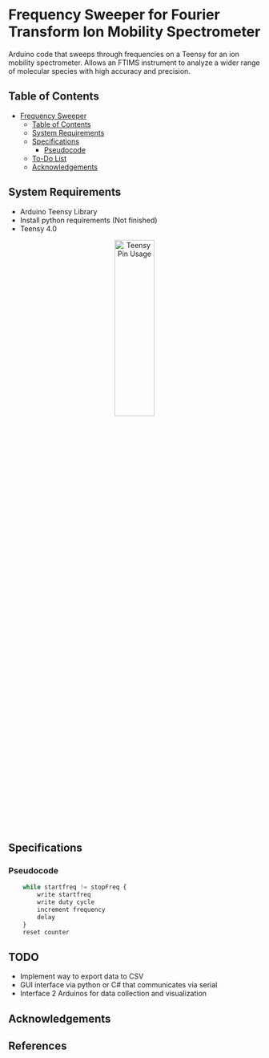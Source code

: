 # Frequency Sweeper for Fourier Transform Ion Mobility Spectrometer
Arduino code that sweeps through frequencies on a Teensy for an ion mobility spectrometer. Allows an FTIMS instrument to analyze a wider range of molecular species with high accuracy and precision. 
## Table of Contents
- [Frequency Sweeper](#Frequency-Sweeper-for-Fourier-Transform-Ion-Mobility-Spectrometer)
	- [Table of Contents](#table-of-contents)
	- [System Requirements](#system-requirements)  
	- [Specifications](#specifications)
		- [Pseudocode](#pseudocode)
  	- [To-Do List](#todo)
  	- [Acknowledgements](#acknowledgements)

## System Requirements
- Arduino Teensy Library
- Install python requirements (Not finished)
- Teensy 4.0
<p align="center">
	<img width="40%" height="30%" src="https://github.com/venusaur/Pulsed-Step-FTIMS/blob/main/pins.png" alt="Teensy Pin Usage"/>
</p>

## Specifications
### Pseudocode
```python
    while startfreq != stopFreq {
        write startfreq
        write duty cycle
        increment frequency
        delay 
    }
    reset counter
```

## TODO
- Implement way to export data to CSV
- GUI interface via python or C# that communicates via serial
- Interface 2 Arduinos for data collection and visualization


## Acknowledgements


## References
